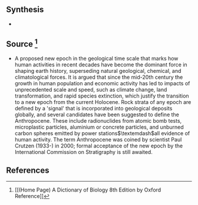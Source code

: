 ## Synthesis
- 
## Source [^1]
- A proposed new epoch in the geological time scale that marks how human activities in recent decades have become the dominant force in shaping earth history, superseding natural geological, chemical, and climatological forces. It is argued that since the mid-20th century the growth in human population and economic activity has led to impacts of unprecedented scale and speed, such as climate change, land transformation, and rapid species extinction, which justify the transition to a new epoch from the current Holocene. Rock strata of any epoch are defined by a 'signal' that is incorporated into geological deposits globally, and several candidates have been suggested to define the Anthropocene. These include radionuclides from atomic bomb tests, microplastic particles, aluminium or concrete particles, and unburned carbon spheres emitted by power stations$\textemdash$all evidence of human activity. The term Anthropocene was coined by scientist Paul Crutzen (1933-) in 2000; formal acceptance of the new epoch by the International Commission on Stratigraphy is still awaited.
## References

[^1]: [[(Home Page) A Dictionary of Biology 8th Edition by Oxford Reference]]